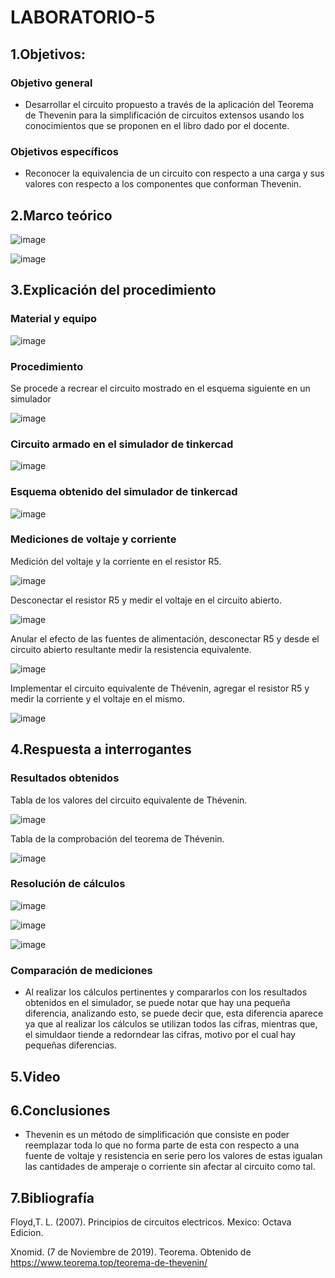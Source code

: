 # LABORATORIO-5
## 1.Objetivos:
### Objetivo general
- Desarrollar el circuito propuesto a través de la aplicación del Teorema de Thevenin para la simplificación de circuitos extensos usando los conocimientos que se proponen en el libro dado por el docente.
### Objetivos específicos
- Reconocer la equivalencia de un circuito con respecto a una carga y sus valores con respecto a los componentes que conforman Thevenin.
## 2.Marco teórico

![image](https://user-images.githubusercontent.com/105740772/178020237-78f5d504-bb19-44e8-93c1-17189dc09ae8.png)

![image](https://user-images.githubusercontent.com/105740772/178022827-64d57d37-5565-42bd-a583-6337e1853a28.png)

## 3.Explicación del procedimiento
### Material y equipo
		
![image](https://user-images.githubusercontent.com/105740772/178024127-990ec30e-3535-491a-a390-e3e11e1751d5.png)

### Procedimiento
Se procede a recrear el circuito mostrado en el esquema siguiente en un simulador

![image](https://user-images.githubusercontent.com/105740772/178019138-c4bddc32-c665-46e8-b7fa-e01ed2668497.png)

### Circuito armado en el simulador de tinkercad

![image](https://user-images.githubusercontent.com/105740772/178020554-81545b93-c6df-4e15-910d-14b53c389a0e.png)

### Esquema obtenido del simulador de tinkercad

![image](https://user-images.githubusercontent.com/105740772/178020399-e7d20307-db37-4de0-adbb-8f6ccfd0a7cb.png)

### Mediciones de voltaje y corriente
Medición del voltaje y la corriente en el resistor R5.

![image](https://user-images.githubusercontent.com/105740772/178020521-d52be2ad-0a42-4fee-82b3-4d2831ef4021.png)

Desconectar el resistor R5 y medir el voltaje en el circuito abierto.

![image](https://user-images.githubusercontent.com/105740772/178020780-0f9ebd16-a5ca-41fa-b8d8-82d0bb014072.png)

Anular el efecto de las fuentes de alimentación, desconectar R5 y desde el circuito abierto resultante medir la resistencia equivalente.

![image](https://user-images.githubusercontent.com/105740772/178021365-55c4518a-db84-4416-8801-3cc35c07d9e2.png)

Implementar el circuito equivalente de Thévenin, agregar el resistor R5 y medir la corriente y el voltaje en el mismo.

![image](https://user-images.githubusercontent.com/105740772/178021865-f516e272-d0d6-4942-9d7c-30e93d5b29ff.png)

## 4.Respuesta a interrogantes
### Resultados obtenidos
Tabla de los valores del circuito equivalente de Thévenin.

![image](https://user-images.githubusercontent.com/105740772/178048284-58fabc56-62b9-4644-8f6c-0c0badddc5c5.png)

Tabla de la comprobación del teorema de Thévenin.

![image](https://user-images.githubusercontent.com/105740772/178049064-b367d653-896b-4d08-a28e-3df3bdea7bb3.png)

### Resolución de cálculos

![image](https://user-images.githubusercontent.com/105740772/178038041-d6ede5d6-6a64-4863-80fd-85a72bf2b36f.png)

![image](https://user-images.githubusercontent.com/105740772/178047758-c5e182b4-538a-4e0e-a2c7-e69b98d32fe4.png)

![image](https://user-images.githubusercontent.com/105740772/178047775-de553b2a-5127-40c8-8be1-8b01f27c645e.png)

### Comparación de mediciones
- Al realizar los cálculos pertinentes y compararlos con los resultados obtenidos en el simulador, se puede notar que hay una pequeña diferencia, analizando esto, se puede decir que, esta diferencia aparece ya que al realizar los cálculos se utilizan todos las cifras, mientras que, el simuldaor tiende a redorndear las cifras, motivo por el cual hay pequeñas diferencias. 

## 5.Video


## 6.Conclusiones
- Thevenin es un método de simplificación que consiste en poder reemplazar toda lo que no forma parte de esta con respecto a una fuente de voltaje y resistencia en serie pero los valores de estas igualan las cantidades de amperaje o corriente sin afectar al circuito como tal.

## 7.Bibliografía

Floyd,T. L. (2007). Principios de circuitos electricos. Mexico: Octava Edicion.

Xnomid. (7 de Noviembre de 2019). Teorema. Obtenido de https://www.teorema.top/teorema-de-thevenin/
